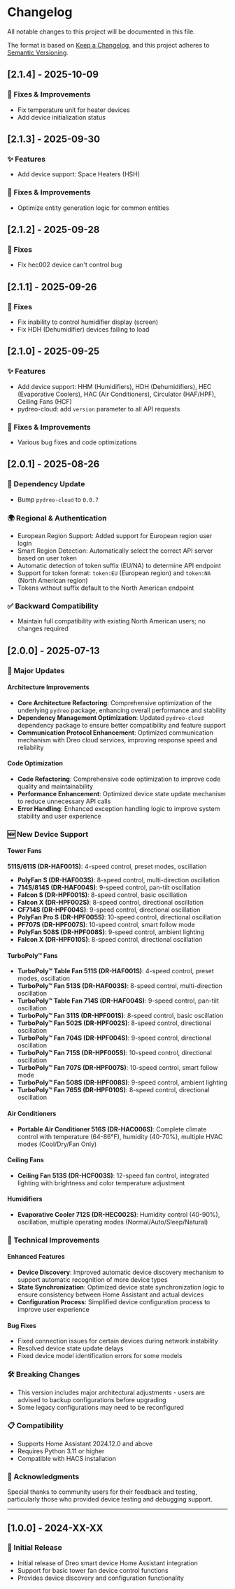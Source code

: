 # Changelog

All notable changes to this project will be documented in this file.

The format is based on [Keep a Changelog](https://keepachangelog.com/en/1.0.0/),
and this project adheres to [Semantic Versioning](https://semver.org/spec/v2.0.0.html).

## [2.1.4] - 2025-10-09

### 🔧 Fixes & Improvements
- Fix temperature unit for heater devices
- Add device initialization status

## [2.1.3] - 2025-09-30

### ✨ Features
- Add device support: Space Heaters (HSH)

### 🔧 Fixes & Improvements
- Optimize entity generation logic for common entities

## [2.1.2] - 2025-09-28

### 🔧 Fixes
- FIx hec002 device can't control bug

## [2.1.1] - 2025-09-26

### 🔧 Fixes
- Fix inability to control humidifier display (screen)
- Fix HDH (Dehumidifier) devices failing to load

## [2.1.0] - 2025-09-25

### ✨ Features
- Add device support: HHM (Humidifiers), HDH (Dehumidifiers), HEC (Evaporative Coolers), HAC (Air Conditioners), Circulator (HAF/HPF), Ceiling Fans (HCF)
- pydreo-cloud: add `version` parameter to all API requests

### 🔧 Fixes & Improvements
- Various bug fixes and code optimizations

## [2.0.1] - 2025-08-26

### 🔄 Dependency Update
- Bump `pydreo-cloud` to `0.0.7`

### 🌍 Regional & Authentication
- European Region Support: Added support for European region user login
- Smart Region Detection: Automatically select the correct API server based on user token
- Automatic detection of token suffix (EU/NA) to determine API endpoint
- Support for token format: `token:EU` (European region) and `token:NA` (North American region)
- Tokens without suffix default to the North American endpoint

### ✅ Backward Compatibility
- Maintain full compatibility with existing North American users; no changes required

## [2.0.0] - 2025-07-13

### 🚀 Major Updates

#### Architecture Improvements
- **Core Architecture Refactoring**: Comprehensive optimization of the underlying `pydreo` package, enhancing overall performance and stability
- **Dependency Management Optimization**: Updated `pydreo-cloud` dependency package to ensure better compatibility and feature support
- **Communication Protocol Enhancement**: Optimized communication mechanism with Dreo cloud services, improving response speed and reliability

#### Code Optimization
- **Code Refactoring**: Comprehensive code optimization to improve code quality and maintainability
- **Performance Enhancement**: Optimized device state update mechanism to reduce unnecessary API calls
- **Error Handling**: Enhanced exception handling logic to improve system stability and user experience

### 🆕 New Device Support

#### Tower Fans
 **511S/611S (DR-HAF001S)**: 4-speed control, preset modes, oscillation
- **PolyFan S (DR-HAF003S)**: 8-speed control, multi-direction oscillation
- **714S/814S (DR-HAF004S)**: 9-speed control, pan-tilt oscillation
- **Falcon S (DR-HPF001S)**: 8-speed control, basic oscillation
- **Falcon X (DR-HPF002S)**: 8-speed control, directional oscillation
- **CF714S (DR-HPF004S)**: 9-speed control, directional oscillation
- **PolyFan Pro S (DR-HPF005S)**: 10-speed control, directional oscillation
- **PF707S (DR-HPF007S)**: 10-speed control, smart follow mode
- **PolyFan 508S (DR-HPF008S)**: 9-speed control, ambient lighting
- **Falcon X (DR-HPF010S)**: 8-speed control, directional oscillation

#### TurboPoly™ Fans
- **TurboPoly™ Table Fan 511S (DR-HAF001S)**: 4-speed control, preset modes, oscillation
- **TurboPoly™ Fan 513S (DR-HAF003S)**: 8-speed control, multi-direction oscillation
- **TurboPoly™ Table Fan 714S (DR-HAF004S)**: 9-speed control, pan-tilt oscillation
- **TurboPoly™ Fan 311S (DR-HPF001S)**: 8-speed control, basic oscillation
- **TurboPoly™ Fan 502S (DR-HPF002S)**: 8-speed control, directional oscillation
- **TurboPoly™ Fan 704S (DR-HPF004S)**: 9-speed control, directional oscillation
- **TurboPoly™ Fan 715S (DR-HPF005S)**: 10-speed control, directional oscillation
- **TurboPoly™ Fan 707S (DR-HPF007S)**: 10-speed control, smart follow mode
- **TurboPoly™ Fan 508S (DR-HPF008S)**: 9-speed control, ambient lighting
- **TurboPoly™ Fan 765S (DR-HPF010S)**: 8-speed control, directional oscillation

#### Air Conditioners
- **Portable Air Conditioner 516S (DR-HAC006S)**: Complete climate control with temperature (64-86°F), humidity (40-70%), multiple HVAC modes (Cool/Dry/Fan Only)

#### Ceiling Fans
- **Ceiling Fan 513S (DR-HCF003S)**: 12-speed fan control, integrated lighting with brightness and color temperature adjustment

#### Humidifiers
- **Evaporative Cooler 712S (DR-HEC002S)**: Humidity control (40-90%), oscillation, multiple operating modes (Normal/Auto/Sleep/Natural)

### 🔧 Technical Improvements

#### Enhanced Features
- **Device Discovery**: Improved automatic device discovery mechanism to support automatic recognition of more device types
- **State Synchronization**: Optimized device state synchronization logic to ensure consistency between Home Assistant and actual devices
- **Configuration Process**: Simplified device configuration process to improve user experience

#### Bug Fixes
- Fixed connection issues for certain devices during network instability
- Resolved device state update delays
- Fixed device model identification errors for some models

### 🛠️ Breaking Changes
- This version includes major architectural adjustments - users are advised to backup configurations before upgrading
- Some legacy configurations may need to be reconfigured

### 📋 Compatibility
- Supports Home Assistant 2024.12.0 and above
- Requires Python 3.11 or higher
- Compatible with HACS installation

### 🙏 Acknowledgments
Special thanks to community users for their feedback and testing, particularly those who provided device testing and debugging support.

---

## [1.0.0] - 2024-XX-XX

### 🚀 Initial Release
- Initial release of Dreo smart device Home Assistant integration
- Support for basic tower fan device control functions
- Provides device discovery and configuration functionality 